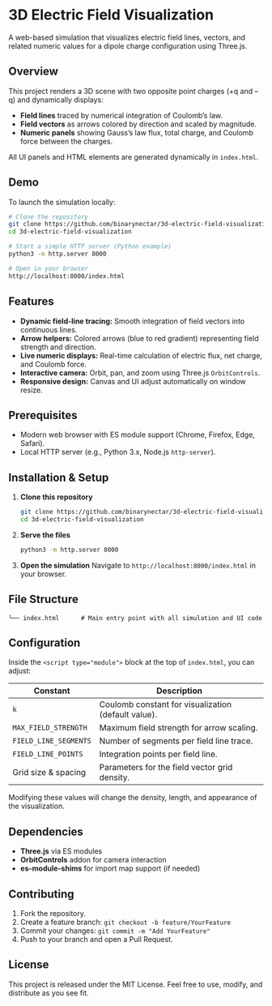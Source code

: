 # 3D Electric Field Visualization

A web-based simulation that visualizes electric field lines, vectors, and related numeric values for a dipole charge configuration using Three.js.

## Overview

This project renders a 3D scene with two opposite point charges (+q and –q) and dynamically displays:

* **Field lines** traced by numerical integration of Coulomb’s law.
* **Field vectors** as arrows colored by direction and scaled by magnitude.
* **Numeric panels** showing Gauss’s law flux, total charge, and Coulomb force between the charges.

All UI panels and HTML elements are generated dynamically in `index.html`.

## Demo

To launch the simulation locally:

```bash
# Clone the repository
git clone https://github.com/binarynectar/3d-electric-field-visualization.git
cd 3d-electric-field-visualization

# Start a simple HTTP server (Python example)
python3 -m http.server 8000

# Open in your browser
http://localhost:8000/index.html
```

## Features

* **Dynamic field-line tracing:** Smooth integration of field vectors into continuous lines.
* **Arrow helpers:** Colored arrows (blue to red gradient) representing field strength and direction.
* **Live numeric displays:** Real-time calculation of electric flux, net charge, and Coulomb force.
* **Interactive camera:** Orbit, pan, and zoom using Three.js `OrbitControls`.
* **Responsive design:** Canvas and UI adjust automatically on window resize.

## Prerequisites

* Modern web browser with ES module support (Chrome, Firefox, Edge, Safari).
* Local HTTP server (e.g., Python 3.x, Node.js `http-server`).

## Installation & Setup

1. **Clone this repository**

   ```bash
   git clone https://github.com/binarynectar/3d-electric-field-visualization.git
   cd 3d-electric-field-visualization
   ```
2. **Serve the files**

   ```bash
   python3 -m http.server 8000
   ```
3. **Open the simulation**
   Navigate to `http://localhost:8000/index.html` in your browser.

## File Structure

```
└── index.html      # Main entry point with all simulation and UI code
```

## Configuration

Inside the `<script type="module">` block at the top of `index.html`, you can adjust:

| Constant              | Description                                         |
| --------------------- | --------------------------------------------------- |
| `k`                   | Coulomb constant for visualization (default value). |
| `MAX_FIELD_STRENGTH`  | Maximum field strength for arrow scaling.           |
| `FIELD_LINE_SEGMENTS` | Number of segments per field line trace.            |
| `FIELD_LINE_POINTS`   | Integration points per field line.                  |
| Grid size & spacing   | Parameters for the field vector grid density.       |

Modifying these values will change the density, length, and appearance of the visualization.

## Dependencies

* **Three.js** via ES modules
* **OrbitControls** addon for camera interaction
* **es-module-shims** for import map support (if needed)

## Contributing

1. Fork the repository.
2. Create a feature branch: `git checkout -b feature/YourFeature`
3. Commit your changes: `git commit -m "Add YourFeature"`
4. Push to your branch and open a Pull Request.

## License

This project is released under the MIT License. Feel free to use, modify, and distribute as you see fit.
